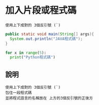 # 加入片段或程式碼

```
使用上下成對的 3個反引號 (`)
```

```java
public static void main(String[] args){
  System.out.println("JAVA程式碼");
}
```

```python
for x in range(5):
  print("Python程式碼")
```
## 說明

```
使用上下成對的 3個反引號 (`)
包住一段程式碼
並將程式語言的名稱放在 上方的3個反引號的正後方
```
